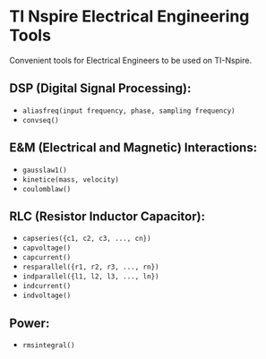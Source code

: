 # TI Nspire Electrical Engineering Tools

Convenient tools for Electrical Engineers to be used on TI-Nspire.

## DSP (Digital Signal Processing):
- `aliasfreq(input frequency, phase, sampling frequency)`
- `convseq()`

## E&M (Electrical and Magnetic) Interactions:
- `gausslaw1()`
- `kinetice(mass, velocity)`
- `coulomblaw()`

## RLC (Resistor Inductor Capacitor):
- `capseries({c1, c2, c3, ..., cn})`
- `capvoltage()`
- `capcurrent()`
- `resparallel({r1, r2, r3, ..., rn})`
- `indparallel({l1, l2, l3, ..., ln})`
- `indcurrent()`
- `indvoltage()`

## Power:
- `rmsintegral()`
